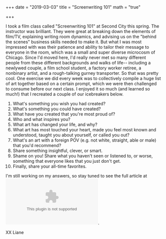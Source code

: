 +++
date = "2019-03-03"
title = "Screenwriting 101"
math = "true"

+++

I took a film class called "Screenwriting 101" at Second City this spring. The instructor was brilliant. They were great at breaking down the elements of film/TV, explaining writing room dynamics, and advising us on the "behind the scenes" business skills needed to make it. But what I was most impressed with was their patience and ability to tailor their message to everyone in the room, which was a small and super diverse microcosm of Chicago. Since I'd moved here, I'd really never met so many different people from these different backgrounds and walks of life-- including a newlywed couple, a film school student, a factory worker retiree, a nonbinary artist, and a rough-talking gurney transporter. So that was pretty cool. One exercise we did every week was to collectively compile a huge list of art together based on a certain prompt, which we were then challenged to consume before our next class. I enjoyed it so much (and learned so much!) that I recreated a couple of our icebreakers below.

1. What's something you wish you had created?
2. What's something you could have created?
3. What have you created that you're most proud of?
4. Who and what inspires you?
5. What art has changed your life, and why?
6. What art has most touched your heart, made you feel most known and understood, taught you about yourself, or called you out?
7. What's an art with a foreign POV (e.g. not white, straight, able or male) that you'd recommend?
8. Share something insightful, clever, or smart.
9. Shame on you! Share what you haven't seen or listened to, or worse, something that everyone likes that you just don't get.
10. Finally, share your all-time favorites.

I'm still working on my answers, so stay tuned to see the full article at ![strtchmrks.com](wwww.strtchmrks.com).

XX
Liane


